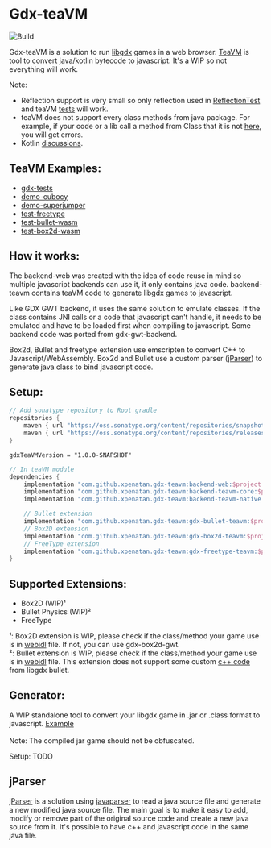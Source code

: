 # Gdx-teaVM
![Build](https://github.com/xpenatan/gdx-html5-tools/workflows/Build/badge.svg)

Gdx-teaVM is a solution to run [libgdx](https://github.com/libgdx/libgdx) games in a web browser. [TeaVM](https://github.com/konsoletyper/teavm) is tool to convert java/kotlin bytecode to javascript. It's a WIP so not everything will work.

Note:
* Reflection support is very small so only reflection used in [ReflectionTest](https://github.com/xpenatan/gdx-teavm/blob/master/examples/core/core/src/main/java/com/github/xpenatan/gdx/examples/tests/ReflectionTest.java) and teaVM [tests](https://github.com/konsoletyper/teavm/tree/master/tests/src/test/java/org/teavm/classlib/java/lang/reflect) will work.
* teaVM does not support every class methods from java package. For example, if your code or a lib call a method from Class that it is not [here](https://github.com/konsoletyper/teavm/blob/master/classlib/src/main/java/org/teavm/classlib/java/lang/TClass.java), you will get errors. 
* Kotlin [discussions](https://github.com/libktx/ktx/discussions/443).

## TeaVM Examples:
* [gdx-tests](https://xpenatan.github.io/gdx-teavm/teavm/gdx-tests/)
* [demo-cubocy](https://xpenatan.github.io/gdx-teavm/teavm/demo-cubocy/)
* [demo-superjumper](https://xpenatan.github.io/gdx-teavm/teavm/demo-superjumper/)
* [test-freetype](https://xpenatan.github.io/gdx-teavm/teavm/test-freetype-packtest/)
* [test-bullet-wasm](https://xpenatan.github.io/gdx-teavm/teavm/test-bullet/)
* [test-box2d-wasm](https://xpenatan.github.io/gdx-teavm/teavm/test-box2d/)

## How it works:
The backend-web was created with the idea of code reuse in mind so multiple javascript backends can use it, it only contains java code. backend-teavm contains teaVM code to generate libgdx games to javascript.

Like GDX GWT backend, it uses the same solution to emulate classes. If the class contains JNI calls or a code that javascript can't handle, it needs to be emulated and have to be loaded first when compiling to javascript. Some backend code was ported from gdx-gwt-backend.

Box2d, Bullet and freetype extension use emscripten to convert C++ to Javascript/WebAssembly. Box2d and Bullet use a custom parser ([jParser](https://github.com/xpenatan/jParser)) to generate java class to bind javascript code.

## Setup:
```groovy
// Add sonatype repository to Root gradle
repositories {
    maven { url "https://oss.sonatype.org/content/repositories/snapshots/" }
    maven { url "https://oss.sonatype.org/content/repositories/releases/" }
}
```
    gdxTeaVMVersion = "1.0.0-SNAPSHOT"
```groovy
// In teaVM module
dependencies {
    implementation "com.github.xpenatan.gdx-teavm:backend-web:$project.gdxTeaVMVersion"
    implementation "com.github.xpenatan.gdx-teavm:backend-teavm-core:$project.gdxTeaVMVersion"
    implementation "com.github.xpenatan.gdx-teavm:backend-teavm-native:$project.gdxTeaVMVersion"

    // Bullet extension
    implementation "com.github.xpenatan.gdx-teavm:gdx-bullet-teavm:$project.gdxTeaVMVersion"
    // Box2D extension
    implementation "com.github.xpenatan.gdx-teavm:gdx-box2d-teavm:$project.gdxTeaVMVersion"
    // FreeType extension
    implementation "com.github.xpenatan.gdx-teavm:gdx-freetype-teavm:$project.gdxTeaVMVersion"
}
```

## Supported Extensions:
- Box2D (WIP)¹
- Bullet Physics (WIP)²
- FreeType

¹: Box2D extension is WIP, please check if the class/method your game use is in [webidl](https://github.com/xpenatan/gdx-teavm/blob/master/extensions/gdx-box2d/gdx-box2d-build/jni/box2D.idl) file. If not, you can use gdx-box2d-gwt. <br>
²: Bullet extension is WIP, please check if the class/method your game use is in [webidl](https://github.com/xpenatan/gdx-teavm/blob/master/extensions/gdx-bullet/gdx-bullet-build/jni/bullet.idl) file. This extension does not support some custom [c++ code](https://github.com/libgdx/libgdx/tree/master/extensions/gdx-bullet/jni/src/custom/gdx) from libgdx bullet.

## Generator:
A WIP standalone tool to convert your libgdx game in .jar or .class format to javascript.  [Example](https://youtu.be/BIL_5eaxg9w)
<br>
<br>
Note: The compiled jar game should not be obfuscated.

Setup: TODO
<br>

## jParser
[jParser](https://github.com/xpenatan/jParser) is a solution using [javaparser](https://github.com/javaparser/javaparser) to read a java source file and generate a new modified java source file.
The main goal is to make it easy to add, modify or remove part of the original source code and create a new java source from it. It's possible to have c++ and javascript code in the same java file.